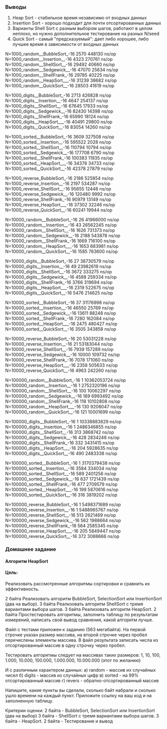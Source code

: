 ### Выводы
1. Heap Sort - стабильное время независимо от входных данных
2. Insertion Sort - хорошо подходит для почти отсортированных данных
3. Варианты Shell Sort с разным выбором шагов, работают в целом неплохо,
но нужно дополнительное тестирование на разных N/seed
4. Quick Sort - самый "предсказуемый": дает либо хорошее, либо лучшее время в зависимости от входных данных

N=1000_random__BubbleSort_-16         	    2570	    448130 ns/op
N=1000_random__Insertion__-16         	    4323	    270761 ns/op
N=1000_random__ShellSort__-16         	   29492	     40660 ns/op
N=1000_random__Sedgewick__-16         	   47070	     25634 ns/op
N=1000_random__ShellFrank_-16         	   29785	     40225 ns/op
N=1000_random__HeapSort___-16         	   31239	     38682 ns/op
N=1000_random__QuickSort__-16         	   28503	     41619 ns/op

N=1000_digits__BubbleSort_-16         	    2713	    426828 ns/op
N=1000_digits__Insertion__-16         	    4647	    254137 ns/op
N=1000_digits__ShellSort__-16         	   67645	     17933 ns/op
N=1000_digits__Sedgewick__-16         	   82430	     14398 ns/op
N=1000_digits__ShellFrank_-16         	   65990	     18124 ns/op
N=1000_digits__HeapSort___-16         	   40491	     29800 ns/op
N=1000_digits__QuickSort__-16         	   83054	     14260 ns/op

N=1000_sorted__BubbleSort_-16         	    3609	    327508 ns/op
N=1000_sorted__Insertion__-16         	  595522	      2028 ns/op
N=1000_sorted__ShellSort__-16         	  110794	     10794 ns/op
N=1000_sorted__Sedgewick__-16         	  177708	      6790 ns/op
N=1000_sorted__ShellFrank_-16         	  100383	     11935 ns/op
N=1000_sorted__HeapSort___-16         	   34378	     34733 ns/op
N=1000_sorted__QuickSort__-16         	   42378	     27879 ns/op

N=1000_reverse_BubbleSort_-16         	    2186	    525854 ns/op
N=1000_reverse_Insertion__-16         	    2197	    534287 ns/op
N=1000_reverse_ShellSort__-16         	   95655	     12448 ns/op
N=1000_reverse_Sedgewick__-16         	  120480	      9992 ns/op
N=1000_reverse_ShellFrank_-16         	   90979	     13149 ns/op
N=1000_reverse_HeapSort___-16         	   37302	     32246 ns/op
N=1000_reverse_QuickSort__-16         	   60241	     19944 ns/op

N=10000_random__BubbleSort_-16        	      26	  41966000 ns/op
N=10000_random__Insertion__-16        	      43	  26562245 ns/op
N=10000_random__ShellSort__-16        	    1626	    731373 ns/op
N=10000_random__Sedgewick__-16        	    2188	    543878 ns/op
N=10000_random__ShellFrank_-16        	    1669	    716100 ns/op
N=10000_random__HeapSort___-16        	    1653	    683981 ns/op
N=10000_random__QuickSort__-16        	    1585	    763600 ns/op

N=10000_digits__BubbleSort_-16        	      27	  38730579 ns/op
N=10000_digits__Insertion__-16        	      49	  23982619 ns/op
N=10000_digits__ShellSort__-16        	    3672	    333275 ns/op
N=10000_digits__Sedgewick__-16        	    4588	    259334 ns/op
N=10000_digits__ShellFrank_-16        	    3766	    319694 ns/op
N=10000_digits__HeapSort___-16        	    2319	    522675 ns/op
N=10000_digits__QuickSort__-16        	    5476	    214625 ns/op

N=10000_sorted__BubbleSort_-16        	      37	  31176998 ns/op
N=10000_sorted__Insertion__-16        	   46550	     25769 ns/op
N=10000_sorted__Sedgewick__-16        	   13611	     88248 ns/op
N=10000_sorted__ShellFrank_-16        	    7280	    162084 ns/op
N=10000_sorted__HeapSort___-16        	    2475	    480427 ns/op
N=10000_sorted__QuickSort__-16        	    3505	    343858 ns/op

N=10000_reverse_BubbleSort_-16        	      20	  53031228 ns/op
N=10000_reverse_Insertion__-16        	      21	  53183044 ns/op
N=10000_reverse_ShellSort__-16        	    7939	    157289 ns/op
N=10000_reverse_Sedgewick__-16        	   10000	    109732 ns/op
N=10000_reverse_ShellFrank_-16        	    7078	    171060 ns/op
N=10000_reverse_HeapSort___-16        	    2358	    505633 ns/op
N=10000_reverse_QuickSort__-16        	    4963	    242260 ns/op

N=100000_random__BubbleSort_-16       	       1	10362053724 ns/op
N=100000_random__Insertion__-16       	       1	2752320196 ns/op
N=100000_random__ShellSort__-16       	     100	  10062297 ns/op
N=100000_random__Sedgewick__-16       	     169	   6993492 ns/op
N=100000_random__ShellFrank_-16       	     118	  10102808 ns/op
N=100000_random__HeapSort___-16       	     130	   9208047 ns/op
N=100000_random__QuickSort__-16       	     121	  10001699 ns/op

N=100000_digits__BubbleSort_-16       	       1	10338883829 ns/op
N=100000_digits__Insertion__-16       	       1	2486346855 ns/op
N=100000_digits__ShellSort__-16       	     313	   3868742 ns/op
N=100000_digits__Sedgewick__-16       	     428	   2834246 ns/op
N=100000_digits__ShellFrank_-16       	     332	   3431415 ns/op
N=100000_digits__HeapSort___-16       	     204	   5928635 ns/op
N=100000_digits__QuickSort__-16       	     490	   2483338 ns/op

N=100000_sorted__BubbleSort_-16       	       1	3170379438 ns/op
N=100000_sorted__Insertion__-16       	    3584	    334034 ns/op
N=100000_sorted__ShellSort__-16       	     589	   2401256 ns/op
N=100000_sorted__Sedgewick__-16       	     637	   1721439 ns/op
N=100000_sorted__ShellFrank_-16       	     477	   2709579 ns/op
N=100000_sorted__HeapSort___-16       	     199	   5870616 ns/op
N=100000_sorted__QuickSort__-16       	     316	   3819202 ns/op

N=100000_reverse_BubbleSort_-16       	       1	5498371689 ns/op
N=100000_reverse_Insertion__-16       	       1	5488965767 ns/op
N=100000_reverse_ShellSort__-16       	     513	   2621469 ns/op
N=100000_reverse_Sedgewick__-16       	     562	   1988664 ns/op
N=100000_reverse_ShellFrank_-16       	     564	   2585345 ns/op
N=100000_reverse_HeapSort___-16       	     205	   5849447 ns/op
N=100000_reverse_QuickSort__-16       	     372	   3088666 ns/op

### Домашнее задание
#### Алгоритм HeapSort

#### Цель:
Реализовать рассмотренные алгоритмы сортировки и сравнить их эффективность.

2 байта Реализовать алгоритм BubbleSort, SelectionSort или InsertionSort (два на выбор).
3 байта Реализовать алгоритм ShellSort с тремя вариантами выбора шагов.
3 байта Реализовать алгоритм HeapSort.
2 байта Простестировать алгоритмы, заполнить таблицу по результатам измерений, написать свой вывод сравнения, какой алгоритм лучше.

Файл с тестами приложен к заданию (563 мегабайта).
На первой строчке указан размер массива, на второй строчке через пробел перечислены элементы массива.
В файл результата записать числа из отсортированный массив в одну строчку через пробел.

Тестировать алгоритмы следует на массивах таких размеров:
1, 10, 100, 1.000, 10.000, 100.000, 1.000.000, 10.000.000 (этот по желанию)

И с различным характером данных:
а) random - массив их случайных чисел
б) digits - массив из случайных цифр
в) sorted - на 99% отсортированный массив
г) revers - обратно-отсортированный массив

Напишите, какие пункты вы сделали, сколько байт набрали и сколько ушло времени на каждый пункт.
Приложите ссылку на ваш код и на заполненную таблицу.

Критерии оценки:
2 байта - BubbleSort, SelectionSort или InsertionSort (два на выбор)
3 байта - ShellSort с тремя вариантами выбора шагов.
3 байта - HeapSort.
2 байта - Тестирование и вывод
